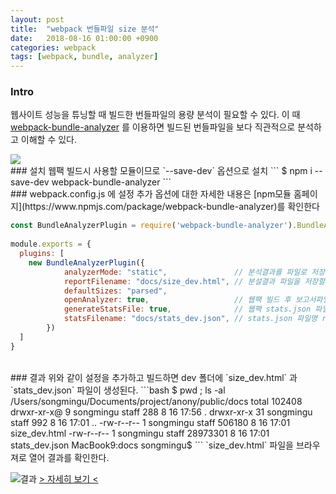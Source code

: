 ```yaml
---
layout: post
title:  "webpack 번들파일 size 분석"
date:   2018-08-16 01:00:00 +0900
categories: webpack
tags: [webpack, bundle, analyzer]
---
```

### Intro
웹사이트 성능을 튜닝할 때 빌드한 번들파일의 용량 분석이 필요할 수 있다. 이 때 [webpack-bundle-analyzer](https://www.npmjs.com/package/webpack-bundle-analyzer) 를 이용하면 빌드된 번들파일을 보다 직관적으로 분석하고 이해할 수 있다.

<img src="https://cloud.githubusercontent.com/assets/302213/20628702/93f72404-b338-11e6-92d4-9a365550a701.gif" />


<br>
### 설치
웹팩 빌드시 사용할 모듈이므로 `--save-dev` 옵션으로 설치
```
$ npm i --save-dev webpack-bundle-analyzer
```

<br>
### webpack.config.js 에 설정 추가
옵션에 대한 자세한 내용은 [npm모듈 홈페이지](https://www.npmjs.com/package/webpack-bundle-analyzer)를 확인한다

```javascript
const BundleAnalyzerPlugin = require('webpack-bundle-analyzer').BundleAnalyzerPlugin;
 
module.exports = {
  plugins: [
    new BundleAnalyzerPlugin({
            analyzerMode: "static",               // 분석결과를 파일로 저장
            reportFilename: "docs/size_dev.html", // 분설결과 파일을 저장할 경로와 파일명 지정
            defaultSizes: "parsed",
            openAnalyzer: true,                   // 웹팩 빌드 후 보고서파일을 자동으로 열지 여부
            generateStatsFile: true,              // 웹팩 stats.json 파일 자동생성
            statsFilename: "docs/stats_dev.json", // stats.json 파일명 rename
        })
  ]
}
```

<br>
### 결과
위와 같이 설정을 추가하고 빌드하면 dev 폴더에 `size_dev.html` 과 `stats_dev.json` 파일이 생성된다. 
```bash
$ pwd ; ls -al
/Users/songmingu/Documents/project/anony/public/docs
total 102408
drwxr-xr-x@  9 songmingu  staff       288  8 16 17:56 .
drwxr-xr-x  31 songmingu  staff       992  8 16 17:01 ..
-rw-r--r--   1 songmingu  staff    506180  8 16 17:01 size_dev.html
-rw-r--r--   1 songmingu  staff  28973301  8 16 17:01 stats_dev.json
MacBook9:docs songmingu$ 
```
`size_dev.html` 파일을 브라우져로 열어 결과를 확인한다.

![결과](/images/webpack-bundle-analyzer.png)
[> 자세히 보기 < ](https://anony-212509.appspot.com/docs/size_dev.html)


